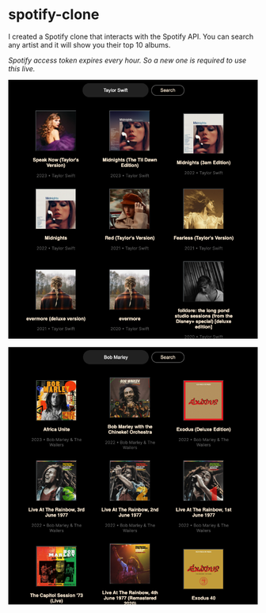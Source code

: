 # spotify-clone

I created a Spotify clone that interacts with the Spotify API.  You can search any artist and it will show you their top 10 albums.

*Spotify access token expires every hour.  So a new one is required to use this live.*

![Screenshot](taylor-swift.png)

![Screenshot](bob-marley.png)